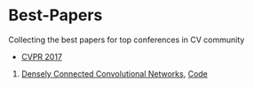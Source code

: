 # Best-Papers
Collecting the best papers for top conferences in CV community

* [CVPR 2017](http://openaccess.thecvf.com/CVPR2017.py)
1. [Densely Connected Convolutional Networks](http://openaccess.thecvf.com/content_cvpr_2017/papers/Huang_Densely_Connected_Convolutional_CVPR_2017_paper.pdf), [Code](https://github.com/liuzhuang13/DenseNet)
